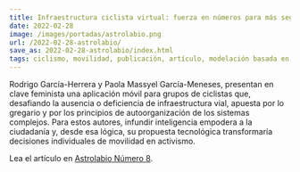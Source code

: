 ```yaml
---
title: Infraestructura ciclista virtual: fuerza en números para más seguridad al pedalear
date: 2022-02-28
image: /images/portadas/astrolabio.png
url: /2022-02-28-astrolabio/
save_as: 2022-02-28-astrolabio/index.html
tags: ciclismo, movilidad, publicación, artículo, modelación basada en agentes
---
```


Rodrigo García-Herrera y Paola Massyel García-Meneses, presentan en clave feminista 
una aplicación móvil para grupos de ciclistas que, desafiando la ausencia o deficiencia 
de infraestructura vial, apuesta por lo gregario y por los principios de autoorganización 
de los sistemas complejos. Para estos autores, infundir inteligencia empodera a la 
ciudadanía y, desde esa lógica, su propuesta tecnológica transformaría decisiones 
individuales de movilidad en activismo.


Lea el artículo en [Astrolabio Número 8](https://uacm.edu.mx/portals/2/numeros/astror8.pdf).

